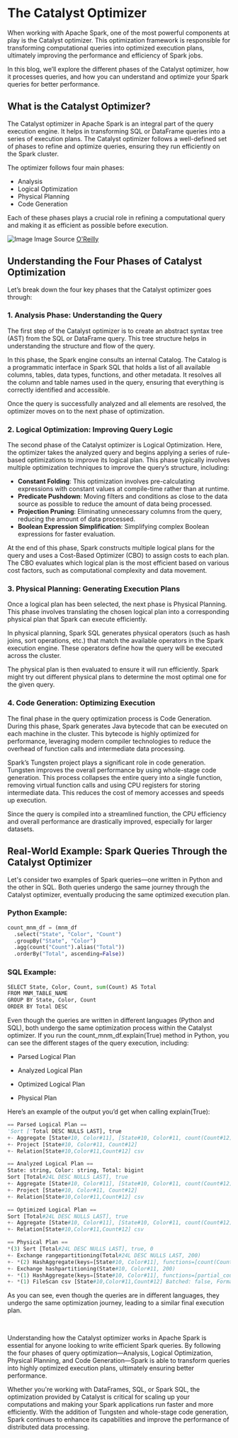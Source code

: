 # The Catalyst Optimizer

When working with Apache Spark, one of the most powerful components at play is the Catalyst optimizer. This optimization framework is responsible for transforming computational queries into optimized execution plans, ultimately improving the performance and efficiency of Spark jobs.

In this blog, we’ll explore the different phases of the Catalyst optimizer, how it processes queries, and how you can understand and optimize your Spark queries for better performance.

## What is the Catalyst Optimizer?

The Catalyst optimizer in Apache Spark is an integral part of the query execution engine. It helps in transforming SQL or DataFrame queries into a series of execution plans. The Catalyst optimizer follows a well-defined set of phases to refine and optimize queries, ensuring they run efficiently on the Spark cluster.

The optimizer follows four main phases:

- Analysis
- Logical Optimization
- Physical Planning
- Code Generation

Each of these phases plays a crucial role in refining a computational query and making it as efficient as possible before execution.

![Image](https://github.com/user-attachments/assets/9c8e7c3f-2cb6-4700-98a1-dee19e11a689)
Image Source [O'Reilly](https://www.oreilly.com/library/view/learning-pyspark/9781786463708/ch03s02.html)

## Understanding the Four Phases of Catalyst Optimization

Let’s break down the four key phases that the Catalyst optimizer goes through:

### 1. Analysis Phase: Understanding the Query

The first step of the Catalyst optimizer is to create an abstract syntax tree (AST) from the SQL or DataFrame query. This tree structure helps in understanding the structure and flow of the query.

In this phase, the Spark engine consults an internal Catalog. The Catalog is a programmatic interface in Spark SQL that holds a list of all available columns, tables, data types, functions, and other metadata. It resolves all the column and table names used in the query, ensuring that everything is correctly identified and accessible.

Once the query is successfully analyzed and all elements are resolved, the optimizer moves on to the next phase of optimization.

### 2. Logical Optimization: Improving Query Logic

The second phase of the Catalyst optimizer is Logical Optimization. Here, the optimizer takes the analyzed query and begins applying a series of rule-based optimizations to improve its logical plan. This phase typically involves multiple optimization techniques to improve the query’s structure, including:

- **Constant Folding**: This optimization involves pre-calculating expressions with constant values at compile-time rather than at runtime.
- **Predicate Pushdown**: Moving filters and conditions as close to the data source as possible to reduce the amount of data being processed.
- **Projection Pruning**: Eliminating unnecessary columns from the query, reducing the amount of data processed.
- **Boolean Expression Simplification**: Simplifying complex Boolean expressions for faster evaluation.

At the end of this phase, Spark constructs multiple logical plans for the query and uses a Cost-Based Optimizer (CBO) to assign costs to each plan. The CBO evaluates which logical plan is the most efficient based on various cost factors, such as computational complexity and data movement.

### 3. Physical Planning: Generating Execution Plans

Once a logical plan has been selected, the next phase is Physical Planning. This phase involves translating the chosen logical plan into a corresponding physical plan that Spark can execute efficiently.

In physical planning, Spark SQL generates physical operators (such as hash joins, sort operations, etc.) that match the available operators in the Spark execution engine. These operators define how the query will be executed across the cluster.

The physical plan is then evaluated to ensure it will run efficiently. Spark might try out different physical plans to determine the most optimal one for the given query.

### 4. Code Generation: Optimizing Execution

The final phase in the query optimization process is Code Generation. During this phase, Spark generates Java bytecode that can be executed on each machine in the cluster. This bytecode is highly optimized for performance, leveraging modern compiler technologies to reduce the overhead of function calls and intermediate data processing.

Spark’s Tungsten project plays a significant role in code generation. Tungsten improves the overall performance by using whole-stage code generation. This process collapses the entire query into a single function, removing virtual function calls and using CPU registers for storing intermediate data. This reduces the cost of memory accesses and speeds up execution.

Since the query is compiled into a streamlined function, the CPU efficiency and overall performance are drastically improved, especially for larger datasets.

## Real-World Example: Spark Queries Through the Catalyst Optimizer

Let's consider two examples of Spark queries—one written in Python and the other in SQL. Both queries undergo the same journey through the Catalyst optimizer, eventually producing the same optimized execution plan.

### Python Example:

```python
count_mnm_df = (mnm_df
  .select("State", "Color", "Count") 
  .groupBy("State", "Color") 
  .agg(count("Count").alias("Total")) 
  .orderBy("Total", ascending=False))
```
### SQL Example:
```python
SELECT State, Color, Count, sum(Count) AS Total
FROM MNM_TABLE_NAME
GROUP BY State, Color, Count
ORDER BY Total DESC
```
Even though the queries are written in different languages (Python and SQL), both undergo the same optimization process within the Catalyst optimizer. If you run the count_mnm_df.explain(True) method in Python, you can see the different stages of the query execution, including:

- Parsed Logical Plan

- Analyzed Logical Plan

- Optimized Logical Plan

- Physical Plan

Here’s an example of the output you’d get when calling explain(True):
```python
== Parsed Logical Plan ==
'Sort ['Total DESC NULLS LAST], true
+- Aggregate [State#10, Color#11], [State#10, Color#11, count(Count#12) AS...]
+- Project [State#10, Color#11, Count#12]
+- Relation[State#10,Color#11,Count#12] csv

== Analyzed Logical Plan ==
State: string, Color: string, Total: bigint
Sort [Total#24L DESC NULLS LAST], true
+- Aggregate [State#10, Color#11], [State#10, Color#11, count(Count#12) AS...]
+- Project [State#10, Color#11, Count#12]
+- Relation[State#10,Color#11,Count#12] csv

== Optimized Logical Plan ==
Sort [Total#24L DESC NULLS LAST], true
+- Aggregate [State#10, Color#11], [State#10, Color#11, count(Count#12) AS...]
+- Relation[State#10,Color#11,Count#12] csv

== Physical Plan ==
*(3) Sort [Total#24L DESC NULLS LAST], true, 0
+- Exchange rangepartitioning(Total#24L DESC NULLS LAST, 200)
+- *(2) HashAggregate(keys=[State#10, Color#11], functions=[count(Count#12)], output=[State#10, Color#11, Total#24L])
+- Exchange hashpartitioning(State#10, Color#11, 200)
+- *(1) HashAggregate(keys=[State#10, Color#11], functions=[partial_count(Count#12)], output=[State#10, Color#11, count#29L])
+- *(1) FileScan csv [State#10,Color#11,Count#12] Batched: false, Format: CSV, Location: ...
```

As you can see, even though the queries are in different languages, they undergo the same optimization journey, leading to a similar final execution plan.

&nbsp;

Understanding how the Catalyst optimizer works in Apache Spark is essential for anyone looking to write efficient Spark queries. By following the four phases of query optimization—Analysis, Logical Optimization, Physical Planning, and Code Generation—Spark is able to transform queries into highly optimized execution plans, ultimately ensuring better performance.

Whether you're working with DataFrames, SQL, or Spark SQL, the optimization provided by Catalyst is critical for scaling up your computations and making your Spark applications run faster and more efficiently. With the addition of Tungsten and whole-stage code generation, Spark continues to enhance its capabilities and improve the performance of distributed data processing.

